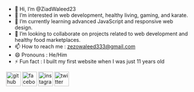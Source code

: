 - 👋 Hi, I’m @ZiadWaleed23
- 👀 I’m interested in web development, healthy living, gaming, and karate.
- 🌱 I’m currently learning advanced JavaScript and responsive web design.
- 💞️ I’m looking to collaborate on projects related to web development and healthy food marketplaces.
- 📫 How to reach me : zezowaleed333@gmail.com
- 😄 Pronouns : He/Him
- ⚡ Fun fact : I built my first website when I was just 11 years old

[<img src='https://cdn.jsdelivr.net/npm/simple-icons@3.0.1/icons/github.svg' alt='github' height='40'>](https://github.com/ZiadWaleed23)  [<img src='https://cdn.jsdelivr.net/npm/simple-icons@3.0.1/icons/facebook.svg' alt='facebook' height='40'>](https://www.facebook.com/Ze7oo)  [<img src='https://cdn.jsdelivr.net/npm/simple-icons@3.0.1/icons/instagram.svg' alt='instagram' height='40'>](https://www.instagram.com/ziadwaleed48/)  [<img src='https://cdn.jsdelivr.net/npm/simple-icons@3.0.1/icons/twitter.svg' alt='twitter' height='40'>](https://twitter.com/elkon_zeyad)  



